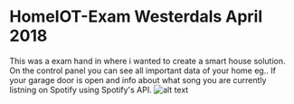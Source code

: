 # HomeIOT-Exam Westerdals April 2018

This was a exam hand in where i wanted to create a smart house solution. On the control panel you can see all important data of your home eg.. If your garage door is open and info about what song you are currently listning on Spotify using Spotify's API.
![alt text](https://image.ibb.co/e74U4H/30831688_10213644550005405_880305905_n.jpg)
